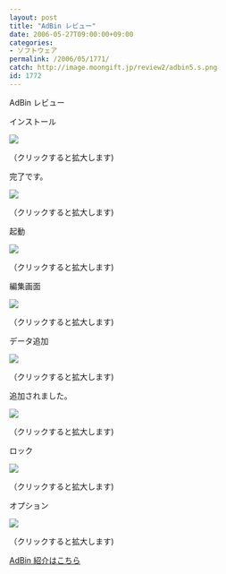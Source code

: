 ```yaml
---
layout: post
title: "AdBin レビュー"
date: 2006-05-27T09:00:00+09:00
categories:
- ソフトウェア
permalink: /2006/05/1771/
catch: http://image.moongift.jp/review2/adbin5.s.png
id: 1772
---
```

AdBin レビュー  
<!--more-->

インストール

  

[![](http://image.moongift.jp/review2/adbin1.s.png)](http://image.moongift.jp/review2/adbin1.png)  
  
（クリックすると拡大します)

  

完了です。

  

[![](http://image.moongift.jp/review2/adbin2.s.png)](http://image.moongift.jp/review2/adbin2.png)  
  
（クリックすると拡大します)

  

起動

  

[![](http://image.moongift.jp/review2/adbin3.s.png)](http://image.moongift.jp/review2/adbin3.png)  
  
（クリックすると拡大します)

  

編集画面

  

[![](http://image.moongift.jp/review2/adbin4.s.png)](http://image.moongift.jp/review2/adbin4.png)  
  
（クリックすると拡大します)

  

データ追加

  

[![](http://image.moongift.jp/review2/adbin5.s.png)](http://image.moongift.jp/review2/adbin5.png)  
  
（クリックすると拡大します)

  

追加されました。

  

[![](http://image.moongift.jp/review2/adbin6.s.png)](http://image.moongift.jp/review2/adbin6.png)  
  
（クリックすると拡大します)

  

ロック

  

[![](http://image.moongift.jp/review2/adbin7.s.png)](http://image.moongift.jp/review2/adbin7.png)  
  
（クリックすると拡大します)

  

オプション

  

[![](http://image.moongift.jp/review2/adbin8.s.png)](http://image.moongift.jp/review2/adbin8.png)  
  
（クリックすると拡大します)

  

[AdBin 紹介はこちら](http://fw.moongift.jp/intro/i-1765.html)

